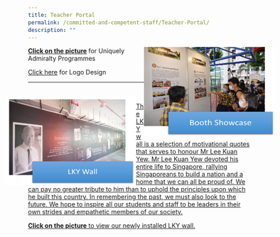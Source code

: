 ```yaml
---
title: Teacher Portal
permalink: /committed-and-competent-staff/Teacher-Portal/
description: ""
---
```

<a href="https://ogp-admiraltypri-staging.netlify.app/about-us/25th-anniversary-commemoration/booth-showcase/">
<img src="/images/test.png" style="width:293px;height:200px;margin-right:-50px;" align = "right">  


**[Click on the picture](https://admiraltypri-moe-edu-sg-admin.cwp.sg/about-us/25th-anniversary-commemoration/booth-showcase)** for Uniquely Admiralty Programmes



[Click here](https://drive.google.com/file/d/1vdygqwFRX-i99LJGhRtfDyVmUGoIhd1E/view?usp=sharing) for Logo Design
<br>
***
<br>
<a href="https://ogp-admiraltypri-staging.netlify.app/about-us/25th-anniversary-commemoration/booth-showcase/">
<img src="/images/Test2.jpeg" style="width:293px;height:200px;margin-left:-50px;" align = "left">   
	
The LKY wall is a selection of motivational quotes that serves to honour Mr Lee Kuan Yew. Mr Lee Kuan Yew devoted his entire life to Singapore, rallying Singaporeans to build a nation and a home that we can all be proud of. We can pay no greater tribute to him than to uphold the principles upon which he built this country. In remembering the past, we must also look to the future. We hope to inspire all our students and staff to be leaders in their own strides and empathetic members of our society.

  

**Click on the picture** to view our newly installed LKY wall.
	
